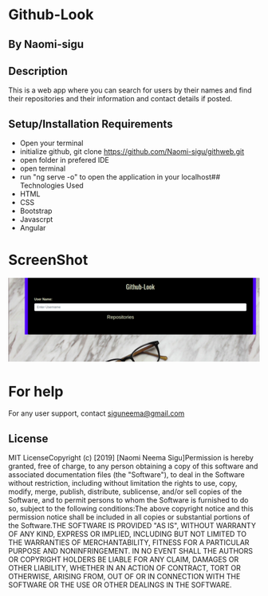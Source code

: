 
# Github-Look

## By Naomi-sigu

## Description
This is a web app where you can search for users by their names and find their repositories and their information and contact details if posted.

## Setup/Installation Requirements
- Open your terminal
- initialize github, git clone https://github.com/Naomi-sigu/githweb.git
- open folder in prefered IDE
- open terminal
- run "ng serve -o" to open the application in your localhost## Technologies Used
- HTML
- CSS
- Bootstrap
- Javascrpt
- Angular

# ScreenShot
<img src= "src/app/github.png" width="1000">

# For help
For any user support, contact siguneema@gmail.com

## License
MIT LicenseCopyright (c) [2019] [Naomi Neema Sigu]Permission is hereby granted, free of charge, to any person obtaining a copy of this software and associated documentation files (the "Software"), to deal in the Software without restriction, including without limitation the rights to use, copy, modify, merge, publish, distribute, sublicense, and/or sell copies of the Software, and to permit persons to whom the Software is furnished to do so, subject to the following conditions:The above copyright notice and this permission notice shall be included in all copies or substantial portions of the Software.THE SOFTWARE IS PROVIDED "AS IS", WITHOUT WARRANTY OF ANY KIND, EXPRESS OR IMPLIED, INCLUDING BUT NOT LIMITED TO THE WARRANTIES OF MERCHANTABILITY, FITNESS FOR A PARTICULAR PURPOSE AND NONINFRINGEMENT. IN NO EVENT SHALL THE AUTHORS OR COPYRIGHT HOLDERS BE LIABLE FOR ANY CLAIM, DAMAGES OR OTHER LIABILITY, WHETHER IN AN ACTION OF CONTRACT, TORT OR OTHERWISE, ARISING FROM, OUT OF OR IN CONNECTION WITH THE SOFTWARE OR THE USE OR OTHER DEALINGS IN THE SOFTWARE.
